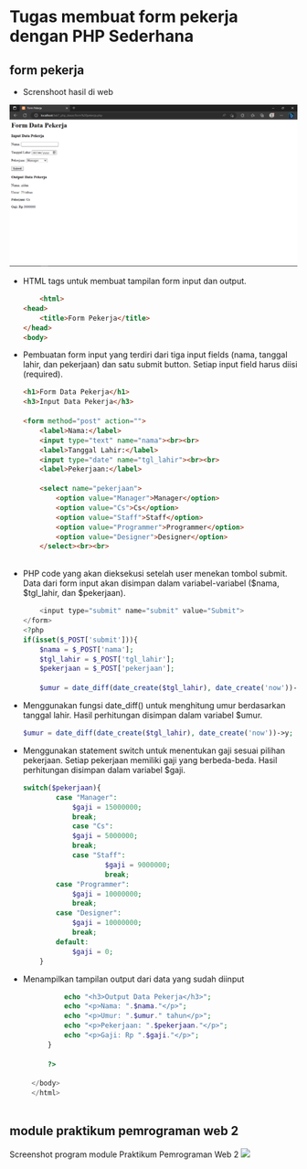 # Tugas membuat form pekerja dengan PHP Sederhana

## form pekerja

* Screnshoot hasil di web
<img src="ss hasil web.png">


*  HTML tags untuk membuat tampilan form input dan output.

    ```html
        <html>
    <head>
        <title>Form Pekerja</title>
    </head>
    <body>


* Pembuatan form input yang terdiri dari tiga input fields (nama, tanggal lahir, dan pekerjaan) dan satu submit button. Setiap input field harus diisi (required).
  
    ```html
    <h1>Form Data Pekerja</h1>
    <h3>Input Data Pekerja</h3>

	<form method="post" action="">
		<label>Nama:</label>
		<input type="text" name="nama"><br><br>
		<label>Tanggal Lahir:</label>
		<input type="date" name="tgl_lahir"><br><br>
		<label>Pekerjaan:</label>

		<select name="pekerjaan">
			<option value="Manager">Manager</option>
            <option value="Cs">Cs</option>
            <option value="Staff">Staff</option>
			<option value="Programmer">Programmer</option>
			<option value="Designer">Designer</option>
		</select><br><br>



* PHP code yang akan dieksekusi setelah user menekan tombol submit. Data dari form input akan disimpan dalam variabel-variabel ($nama, $tgl_lahir, dan $pekerjaan).
  
    ```php
 		<input type="submit" name="submit" value="Submit">
	</form>
	<?php
	if(isset($_POST['submit'])){
		$nama = $_POST['nama'];
		$tgl_lahir = $_POST['tgl_lahir'];
		$pekerjaan = $_POST['pekerjaan'];
		
        $umur = date_diff(date_create($tgl_lahir), date_create('now'))->y;


* Menggunakan fungsi date_diff() untuk menghitung umur berdasarkan tanggal lahir. Hasil perhitungan disimpan dalam variabel $umur.
  
  ```php
  $umur = date_diff(date_create($tgl_lahir), date_create('now'))->y;


* Menggunakan statement switch untuk menentukan gaji sesuai pilihan pekerjaan. Setiap pekerjaan memiliki gaji yang berbeda-beda. Hasil perhitungan disimpan dalam variabel $gaji.
    
    ```php
    switch($pekerjaan){
			case "Manager":
				$gaji = 15000000;
				break;
            	case "Cs":
				$gaji = 5000000;
				break;
            	case "Staff":
                		$gaji = 9000000;
                		break;
			case "Programmer":
				$gaji = 10000000;
				break;
			case "Designer":
				$gaji = 10000000;
				break;
			default:
				$gaji = 0;
		}


* Menampilkan tampilan output dari data yang sudah diinput
  
  ```php
            echo "<h3>Output Data Pekerja</h3>";
            echo "<p>Nama: ".$nama."</p>";
            echo "<p>Umur: ".$umur." tahun</p>";
            echo "<p>Pekerjaan: ".$pekerjaan."</p>";
            echo "<p>Gaji: Rp ".$gaji."</p>";
        }

        ?>

    </body>
    </html>



## module praktikum pemrograman web 2
Screenshot program module Praktikum Pemrograman Web 2
<img src="ss module.png">

